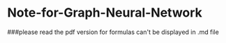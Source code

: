 # Note-for-Graph-Neural-Network
###please read the pdf version for formulas can't be displayed in .md file
